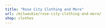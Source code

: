 ```yaml
---
title: "Rose City Clothing and More"
url: /milwaukie/rose-city-clothing-and-more/
shop: clothes
---
```

